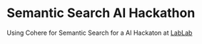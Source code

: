 # Semantic Search AI Hackathon

Using Cohere for Semantic Search for a AI Hackaton at [LabLab](https://lablab.ai/)